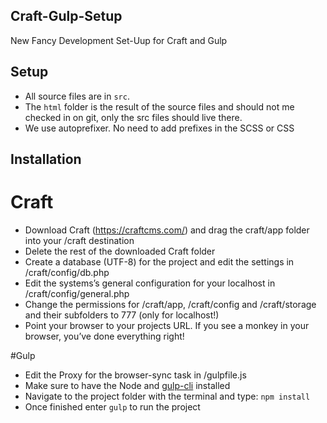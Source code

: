 ## Craft-Gulp-Setup
New Fancy Development Set-Uup for Craft and Gulp

## Setup
- All source files are in `src`.
- The `html` folder is the result of the source files and should not me checked in on git, only the src files should live there.
- We use autoprefixer. No need to add prefixes in the SCSS or CSS

## Installation
# Craft
- Download Craft (https://craftcms.com/) and drag the craft/app folder into your /craft destination
- Delete the rest of the downloaded Craft folder
- Create a database (UTF-8) for the project and edit the settings in /craft/config/db.php
- Edit the systems’s general configuration for your localhost in /craft/config/general.php
- Change the permissions for /craft/app, /craft/config and /craft/storage and their subfolders to 777 (only for localhost!)
- Point your browser to your projects URL. If you see a monkey in your browser, you’ve done everything right!

#Gulp
- Edit the Proxy for the browser-sync task in /gulpfile.js
- Make sure to have the Node and [gulp-cli](https://demisx.github.io/gulp4/2015/01/15/install-gulp4.html) installed
- Navigate to the project folder with the terminal and type: `npm install`
- Once finished enter `gulp` to run the project